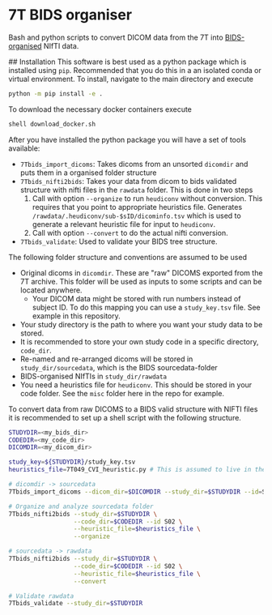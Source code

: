 # 7T BIDS organiser
Bash and python scripts to convert DICOM data from the 7T into [BIDS-organised](https://bids.neuroimaging.io/) NIfTI data.

## Installation
This software is best used as a python package which is installed using `pip`. Recommended that you do this in a an isolated conda or virtual environment. To install, navigate to the main directory and execute
```sh
python -m pip install -e .
```

To download the necessary docker containers execute
```sh
shell download_docker.sh
```

After you have installed the python package you will have a set of tools available:
- `7Tbids_import_dicoms`: Takes dicoms from an unsorted `dicomdir` and puts them in a organised folder structure
- `7Tbids_nifti2bids`: Takes your data from dicom to bids validated structure with nifti files in the `rawdata` folder. This is done in two steps
    1. Call with option `--organize` to run `heudiconv` without conversion. This requires that you point to appropriate heuristics file. Generates `/rawdata/.heudiconv/sub-$sID/dicominfo.tsv` which is used to generate a relevant heuristic file for input to `heudiconv`.
    2. Call with option `--convert` to do the actual nifti conversion.
- `7Tbids_validate`: Used to validate your BIDS tree structure.


The following folder structure and conventions are assumed to be used
- Original dicoms in `dicomdir`. These are "raw" DICOMS exported from the 7T archive. This folder will be used as inputs to some scripts and can be located anywhere.
    - Your DICOM data might be stored with run numbers instead of subject ID. To do this mapping you can use a `study_key.tsv` file. See example in this repository.
- Your study directory is the path to where you want your study data to be stored.
- It is recommended to store your own study code in a specific directory, `code_dir`.
- Re-named and re-arranged dicoms will be stored in  `study_dir/sourcedata`, which is the BIDS sourcedata-folder
- BIDS-organised NIfTIs in `study_dir/rawdata`
- You need a heuristics file for `heudiconv`. This should be stored in your code folder. See the `misc` folder here in the repo for example.

To convert data from raw DICOMS to a BIDS valid structure with NIFTI files it is recommended to set up a shell script with the following structure.

```sh
STUDYDIR=<my_bids_dir>
CODEDIR=<my_code_dir>
DICOMDIR=<my_dicom_dir>

study_key=${STUDYDIR}/study_key.tsv
heuristics_file=7T049_CVI_heuristic.py # This is assumed to live in the CODEDIR

# dicomdir -> sourcedata
7Tbids_import_dicoms --dicom_dir=$DICOMDIR --study_dir=$STUDYDIR --id=S02 --key=$study_key

# Organize and analyze sourcedata folder
7Tbids_nifti2bids --study_dir=$STUDYDIR \
                  --code_dir=$CODEDIR --id S02 \
                  --heuristic_file=$heuristics_file \
                  --organize

# sourcedata -> rawdata
7Tbids_nifti2bids --study_dir=$STUDYDIR \
                  --code_dir=$CODEDIR --id S02 \
                  --heuristic_file=$heuristics_file \
                  --convert

# Validate rawdata
7Tbids_validate --study_dir=$STUDYDIR
```
